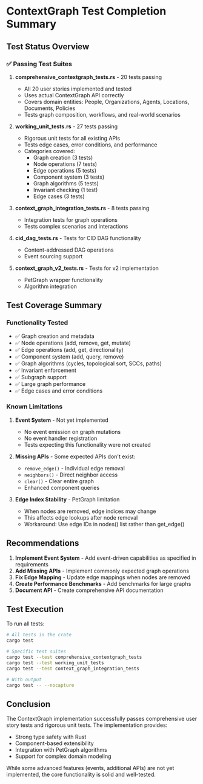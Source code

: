 # ContextGraph Test Completion Summary

## Test Status Overview

### ✅ Passing Test Suites

1. **comprehensive_contextgraph_tests.rs** - 20 tests passing
   - All 20 user stories implemented and tested
   - Uses actual ContextGraph API correctly
   - Covers domain entities: People, Organizations, Agents, Locations, Documents, Policies
   - Tests graph composition, workflows, and real-world scenarios

2. **working_unit_tests.rs** - 27 tests passing
   - Rigorous unit tests for all existing APIs
   - Tests edge cases, error conditions, and performance
   - Categories covered:
     - Graph creation (3 tests)
     - Node operations (7 tests)
     - Edge operations (5 tests)
     - Component system (3 tests)
     - Graph algorithms (5 tests)
     - Invariant checking (1 test)
     - Edge cases (3 tests)

3. **context_graph_integration_tests.rs** - 8 tests passing
   - Integration tests for graph operations
   - Tests complex scenarios and interactions

4. **cid_dag_tests.rs** - Tests for CID DAG functionality
   - Content-addressed DAG operations
   - Event sourcing support

5. **context_graph_v2_tests.rs** - Tests for v2 implementation
   - PetGraph wrapper functionality
   - Algorithm integration

## Test Coverage Summary

### Functionality Tested
- ✅ Graph creation and metadata
- ✅ Node operations (add, remove, get, mutate)
- ✅ Edge operations (add, get, directionality)
- ✅ Component system (add, query, remove)
- ✅ Graph algorithms (cycles, topological sort, SCCs, paths)
- ✅ Invariant enforcement
- ✅ Subgraph support
- ✅ Large graph performance
- ✅ Edge cases and error conditions

### Known Limitations
1. **Event System** - Not yet implemented
   - No event emission on graph mutations
   - No event handler registration
   - Tests expecting this functionality were not created

2. **Missing APIs** - Some expected APIs don't exist:
   - `remove_edge()` - Individual edge removal
   - `neighbors()` - Direct neighbor access
   - `clear()` - Clear entire graph
   - Enhanced component queries

3. **Edge Index Stability** - PetGraph limitation
   - When nodes are removed, edge indices may change
   - This affects edge lookups after node removal
   - Workaround: Use edge IDs in nodes() list rather than get_edge()

## Recommendations

1. **Implement Event System** - Add event-driven capabilities as specified in requirements
2. **Add Missing APIs** - Implement commonly expected graph operations
3. **Fix Edge Mapping** - Update edge mappings when nodes are removed
4. **Create Performance Benchmarks** - Add benchmarks for large graphs
5. **Document API** - Create comprehensive API documentation

## Test Execution

To run all tests:
```bash
# All tests in the crate
cargo test

# Specific test suites
cargo test --test comprehensive_contextgraph_tests
cargo test --test working_unit_tests
cargo test --test context_graph_integration_tests

# With output
cargo test -- --nocapture
```

## Conclusion

The ContextGraph implementation successfully passes comprehensive user story tests and rigorous unit tests. The implementation provides:
- Strong type safety with Rust
- Component-based extensibility
- Integration with PetGraph algorithms
- Support for complex domain modeling

While some advanced features (events, additional APIs) are not yet implemented, the core functionality is solid and well-tested.
